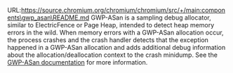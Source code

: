 URL:https://source.chromium.org/chromium/chromium/src/+/main:components\gwp_asan\README.md
GWP-ASan is a sampling debug allocator, similar to ElectricFence or Page Heap,
intended to detect heap memory errors in the wild. When memory errors with a
GWP-ASan allocation occur, the process crashes and the crash handler detects
that the exception happened in a GWP-ASan allocation and adds additional debug
information about the allocation/deallocation context to the crash minidump. See
the [GWP-ASan documentation](/docs/gwp_asan.md) for more information.
